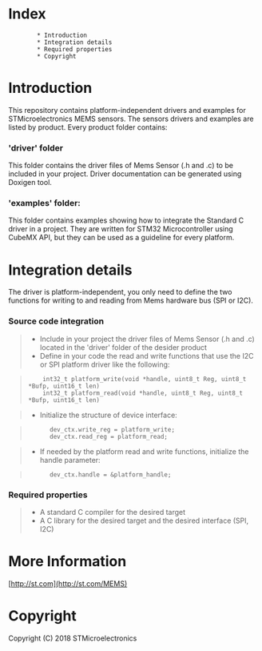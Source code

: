 Index
=======
            * Introduction
            * Integration details
            * Required properties
            * Copyright


Introduction
==============
This repository contains platform-independent drivers and examples for STMicroelectronics MEMS sensors. The sensors drivers and examples are listed by product. Every product folder contains:   

### 'driver' folder
This folder contains the driver files of Mems Sensor (.h and .c) to be included in your project.
Driver documentation can be generated using Doxigen tool.

### 'examples' folder:
This folder contains examples showing how to integrate the Standard C driver in a project. They are written for STM32 Microcontroller using CubeMX API, but they can be used as a guideline for every platform.

Integration details
=====================
The driver is platform-independent, you only need to define the two functions for writing to and reading from Mems hardware bus (SPI or I2C).

### Source code integration

> * Include in your project the driver files of Mems Sensor (.h and .c) located in the 'driver' folder of the desider product
> * Define in your code the read and write functions that use the I2C or SPI platform driver like the following:

>         int32_t platform_write(void *handle, uint8_t Reg, uint8_t *Bufp, uint16_t len)
>         int32_t platform_read(void *handle, uint8_t Reg, uint8_t *Bufp, uint16_t len)

> * Initialize the structure of device interface:

>           dev_ctx.write_reg = platform_write;
>           dev_ctx.read_reg = platform_read;

> * If needed by the platform read and write functions, initialize the handle parameter:

>           dev_ctx.handle = &platform_handle;

> 
### Required properties

> * A standard C compiler for the desired target
> * A C library for the desired target and the desired interface (SPI, I2C) 

More Information
=================

[http://st.com](http://st.com/MEMS)

Copyright
===========
Copyright (C) 2018 STMicroelectronics

